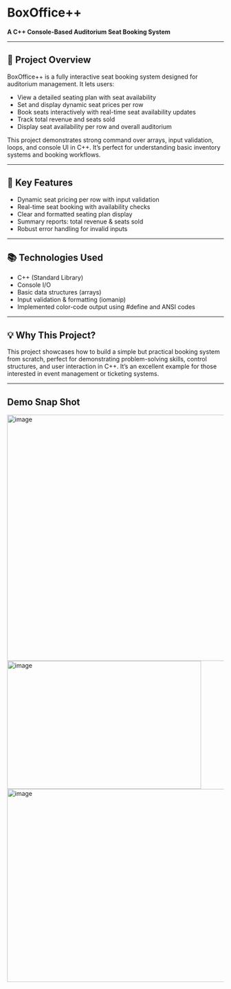 # BoxOffice++

**A C++ Console-Based Auditorium Seat Booking System**

---

## 🚀 Project Overview

BoxOffice++ is a fully interactive seat booking system designed for auditorium management. It lets users:

- View a detailed seating plan with seat availability
- Set and display dynamic seat prices per row
- Book seats interactively with real-time seat availability updates
- Track total revenue and seats sold
- Display seat availability per row and overall auditorium

This project demonstrates strong command over arrays, input validation, loops, and console UI in C++. It’s perfect for understanding basic inventory systems and booking workflows.

---

## 🎯 Key Features

- Dynamic seat pricing per row with input validation  
- Real-time seat booking with availability checks  
- Clear and formatted seating plan display  
- Summary reports: total revenue & seats sold  
- Robust error handling for invalid inputs  

---

## 📚 Technologies Used

- C++ (Standard Library)  
- Console I/O  
- Basic data structures (arrays)  
- Input validation & formatting (iomanip)
- Implemented color-code output using #define and ANSI codes

---

## 💡 Why This Project?

This project showcases how to build a simple but practical booking system from scratch, perfect for demonstrating problem-solving skills, control structures, and user interaction in C++. It’s an excellent example for those interested in event management or ticketing systems.

---

## Demo Snap Shot

<img width="558" height="571" alt="image" src="https://github.com/user-attachments/assets/2c2effac-3e06-4ede-94e5-f7344504a714" />

<img width="451" height="297" alt="image" src="https://github.com/user-attachments/assets/4b675fcc-e7a4-44ef-978f-7d049fd8299c" />

<img width="783" height="448" alt="image" src="https://github.com/user-attachments/assets/62617a25-60e0-4c66-a381-54b1dc8c71a3" />




